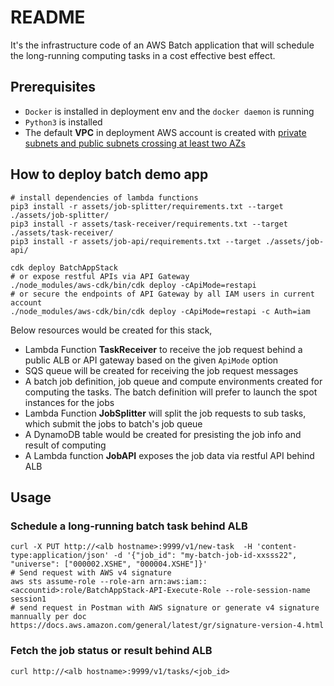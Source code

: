 # README
It's the infrastructure code of an AWS Batch application that will schedule the long-running computing tasks in a cost effective best effect.

## Prerequisites
- `Docker` is installed in deployment env and the `docker daemon` is running
- `Python3` is installed
- The default **VPC** in deployment AWS account is created with [private subnets and public subnets crossing at least two AZs][vpc-subnets-guide]

## How to deploy batch demo app
```shell
# install dependencies of lambda functions
pip3 install -r assets/job-splitter/requirements.txt --target ./assets/job-splitter/
pip3 install -r assets/task-receiver/requirements.txt --target ./assets/task-receiver/
pip3 install -r assets/job-api/requirements.txt --target ./assets/job-api/

cdk deploy BatchAppStack
# or expose restful APIs via API Gateway
./node_modules/aws-cdk/bin/cdk deploy -cApiMode=restapi
# or secure the endpoints of API Gateway by all IAM users in current account
./node_modules/aws-cdk/bin/cdk deploy -cApiMode=restapi -c Auth=iam
```
Below resources would be created for this stack,
- Lambda Function **TaskReceiver** to receive the job request behind a public ALB or API gateway based on the given `ApiMode` option
- SQS queue will be created for receiving the job request messages
- A batch job definition, job queue and compute environments created for computing the tasks. The batch definition will prefer to launch the spot instances for the jobs
- Lambda Function **JobSplitter** will split the job requests to sub tasks, which submit the jobs to batch's job queue
- A DynamoDB table would be created for presisting the job info and result of computing
- A Lambda function **JobAPI** exposes the job data via restful API behind ALB

## Usage
### Schedule a long-running batch task behind ALB
```shell
curl -X PUT http://<alb hostname>:9999/v1/new-task  -H 'content-type:application/json' -d '{"job_id": "my-batch-job-id-xxsss22", "universe": ["000002.XSHE", "000004.XSHE"]}'
# Send request with AWS v4 signature
aws sts assume-role --role-arn arn:aws:iam::<accountid>:role/BatchAppStack-API-Execute-Role --role-session-name session1
# send request in Postman with AWS signature or generate v4 signature mannually per doc https://docs.aws.amazon.com/general/latest/gr/signature-version-4.html
```
### Fetch the job status or result behind ALB
```shell
curl http://<alb hostname>:9999/v1/tasks/<job_id>
```

[vpc-subnets-guide]: https://docs.aws.amazon.com/vpc/latest/userguide/VPC_Scenario2.html